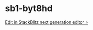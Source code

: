 # sb1-byt8hd

[Edit in StackBlitz next generation editor ⚡️](https://stackblitz.com/~/github.com/mlutner/sb1-byt8hd)